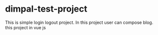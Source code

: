 # dimpal-test-project
This is simple login logout project. In this project user can compose blog. this project in vue js

